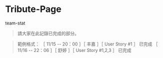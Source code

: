# Tribute-Page
team-stat

>  請大家在此記錄已完成的部分。

>  範例格式：
> ［ 11/15 -- 20：00 ］［ 丰嘉 ］［ User Story #1 ］ 已完成
>［ 11/16 -- 22：06 ］［ 舒婷 ］［ User Story #1,2,3 ］ 已完成
